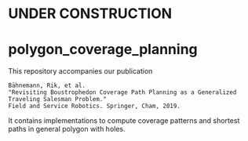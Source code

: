 # UNDER CONSTRUCTION
# polygon_coverage_planning
This repository accompanies our publication
```
Bähnemann, Rik, et al.
"Revisiting Boustrophedon Coverage Path Planning as a Generalized Traveling Salesman Problem."
Field and Service Robotics. Springer, Cham, 2019.
```
It contains implementations to compute coverage patterns and shortest paths in general polygon with holes.
<!---

## Installation
Install [ROS](http://wiki.ros.org/kinetic/Installation/Ubuntu).

Install catkin and wstool build dependencies.
```
sudo apt-get install python-wstool python-catkin-tools ros-kinetic-cmake-modules
```

Create a workspace.
```
cd ~
mkdir -p catkin_ws/src
cd catkin_ws
catkin init
catkin config --extend /opt/ros/kinetic
```

Download package dependencies from [dependencies.rosinstall](install/dependencies.rosinstall).
```
cd ~/catkin_ws/src
git clone git@github.com:ethz-asl/polygon_coverage_planning.git
wstool init
wstool merge polygon_coverage_planning/install/dependencies.rosinstall
wstool update
```

Install [CGAL](https://www.cgal.org/) dependencies for catkinized package [cgal_catkin](https://www.github.com/ethz-asl/cgal_catkin.git).
```
sudo apt-get install libgmp-dev libmpfr-dev
```

Install [GTSP solver's](https://csee.essex.ac.uk/staff/dkarap/?page=publications&key=Gutin2009a) [Mono](https://www.mono-project.com/download/stable/) dependency.
```
sudo apt-key adv --keyserver hkp://keyserver.ubuntu.com:80 --recv-keys 3FA7E0328081BFF6A14DA29AA6A19B38D3D831EF
sudo apt install apt-transport-https
echo "deb https://download.mono-project.com/repo/ubuntu stable-xenial main" | sudo tee /etc/apt/sources.list.d/mono-official-stable.list
sudo apt update
sudo apt install mono-devel
```

After installing all dependencies, build the workspace.
```
catkin build
```

## Getting Started
The package has a ROS interface for shortest path planning and coverage planning.

### Coverage Planning
```
roslaunch polygon_coverage_planning_ros stripmap_planner_2d.launch  
```

In another terminal call
```
rosservice call /stripmap_planner_2d/plan_path "start_pose:
  header:
    seq: 0
    stamp: {secs: 0, nsecs: 0}
    frame_id: ''
  pose:
    position: {x: 0.0, y: 0.0, z: 0.0}
    orientation: {x: 0.0, y: 0.0, z: 0.0, w: 1.0}
start_velocity: {x: 0.0, y: 0.0, z: 0.0}
goal_pose:
  header:
    seq: 0
    stamp: {secs: 0, nsecs: 0}
    frame_id: ''
  pose:
    position: {x: 0.0, y: 0.0, z: 0.0}
    orientation: {x: 0.0, y: 0.0, z: 0.0, w: 1.0}
goal_velocity: {x: 0.0, y: 0.0, z: 0.0}
bounding_box: {x: 0.0, y: 0.0, z: 0.0}"
```

![An example coverage pattern.](https://user-images.githubusercontent.com/11293852/46402230-76fc3380-c6ff-11e8-8002-f8bdd512caf3.png)

### Euclidean Shortest Path Planning
```
roslaunch polygon_coverage_planning_ros shortest_path_planner_2d.launch
```

In another terminal call
```
rosservice call /shortest_path_planner_2d/plan_path "start_pose:
  header:
    seq: 0
    stamp: {secs: 0, nsecs: 0}
    frame_id: ''
  pose:
    position: {x: 0.0, y: 0.0, z: 0.0}
    orientation: {x: 0.0, y: 0.0, z: 0.0, w: 1.0}
start_velocity: {x: 0.0, y: 0.0, z: 0.0}
goal_pose:
  header:
    seq: 0
    stamp: {secs: 0, nsecs: 0}
    frame_id: ''
  pose:
    position: {x: 60.0, y: 110.0, z: 0.0}
    orientation: {x: 0.0, y: 0.0, z: 0.0, w: 1.0}
goal_velocity: {x: 0.0, y: 0.0, z: 0.0}
bounding_box: {x: 0.0, y: 0.0, z: 0.0}"
```

![An example shortest path.](https://user-images.githubusercontent.com/11293852/46402328-b4f95780-c6ff-11e8-97c4-03d33a303ecd.png)

## Licensing
This repository is subject to GNU General Public License version 3 or later due to its dependencies.

The underlying (exact) geometric operations rely on [CGAL](https://www.cgal.org/license.html) which is restricted at most by GNU General Public License version 3 or later.

The underlying optimization the [memetic solver](https://csee.essex.ac.uk/staff/dkarap/?page=publications&key=Gutin2009a) presented in
```
Gutin, Gregory, and Daniel Karapetyan.
"A memetic algorithm for the generalized traveling salesman problem."
Natural Computing 9.1 (2010): 47-60.
```
is free of charge for non-commercial purposes only.

--->
